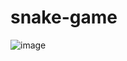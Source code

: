 # snake-game
![image](https://user-images.githubusercontent.com/103462076/162836279-daa54b0d-c753-402d-a745-3983c3e80c87.png)
